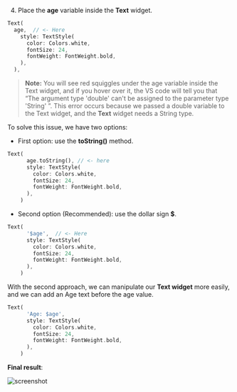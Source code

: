 4. Place the **age** variable inside the **Text** widget.

```dart
Text(
  age,  // <- Here
    style: TextStyle(
      color: Colors.white,
      fontSize: 24,
      fontWeight: FontWeight.bold,
    ),
  ),
```

> **Note:** You will see red squiggles under the age variable inside the Text widget, and if you hover over it, the VS code will tell you that “The argument type 'double' can't be assigned to the parameter type 'String' ”. This error occurs because we passed a double variable to the Text widget, and the **Text** widget needs a String type.

To solve this issue, we have two options:

- First option: use the **toString()** method.

```dart
Text(
      age.toString(), // <- here
      style: TextStyle(
        color: Colors.white,
        fontSize: 24,
        fontWeight: FontWeight.bold,
      ),
    )
```

- Second option (Recommended): use the dollar sign **$**.

```dart
Text(
      '$age',  // <- Here
      style: TextStyle(
        color: Colors.white,
        fontSize: 24,
        fontWeight: FontWeight.bold,
      ),
    )
```

With the second approach, we can manipulate our **Text widget** more easily, and we can add an Age text before the age value.

```dart
Text(
      'Age: $age',
      style: TextStyle(
        color: Colors.white,
        fontSize: 24,
        fontWeight: FontWeight.bold,
      ),
    )
```

**Final result**:

![screenshot](https://lh5.googleusercontent.com/bEEHkVWf1QCgEXQIYhLp9vywfvyKMOv98_vfp9N0rBJrhiOE_GOE3i6c3I8ylr7WORiUqCwlUsNW3tXyT6UnF-ZsbPb6iULQHXkVK7O5rv-EJFWcfM4jm3anANPICu-j_wvb53uK)
